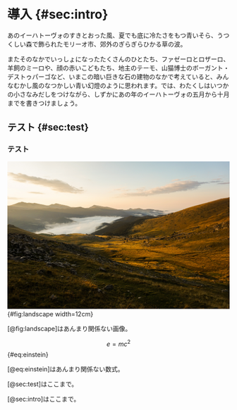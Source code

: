 # 導入 {#sec:intro}

あのイーハトーヴォのすきとおった風、夏でも底に冷たさをもつ青いそら、うつくしい森で飾られたモリーオ市、郊外のぎらぎらひかる草の波。

またそのなかでいっしょになったたくさんのひとたち、ファゼーロとロザーロ、羊飼のミーロや、顔の赤いこどもたち、地主のテーモ、山猫博士のボーガント・デストゥパーゴなど、いまこの暗い巨きな石の建物のなかで考えていると、みんなむかし風のなつかしい青い幻燈のように思われます。では、わたくしはいつかの小さなみだしをつけながら、しずかにあの年のイーハトーヴォの五月から十月までを書きつけましょう。

## テスト {#sec:test}
### テスト

![風景画](assets/images/landscape.jpg){#fig:landscape width=12cm}

[@fig:landscape]はあんまり関係ない画像。

$$ e = m c^2 $$ {#eq:einstein}

[@eq:einstein]はあんまり関係ない数式。

[@sec:test]はここまで。

[@sec:intro]はここまで。
